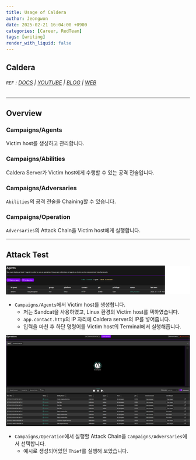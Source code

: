 ```yaml
---
title: Usage of Caldera
author: Jeongwon
date: 2025-02-21 16:04:00 +0900
categories: [Career, RedTeam]
tags: [writing]
render_with_liquid: false
---
```

## Caldera

###### `REF` : [DOCS](https://caldera.readthedocs.io/en/latest/) | [YOUTUBE](https://www.youtube.com/playlist?list=PLF2bj1pw7-ZvLTjIwSaTXNLN2D2yx-wXH) | [BLOG](https://medium.com/@mitrecaldera/welcome-to-the-official-mitre-caldera-blog-page-f34c2cdfef09) | [WEB](https://caldera.mitre.org/)

---
## Overview

### Campaigns/Agents
Victim host를 생성하고 관리합니다.

### Campaigns/Abilities
Caldera Server가 Victim host에게 수행할 수 있는 공격 전술입니다.

### Campaigns/Adversaries
`Abilities`의 공격 전술을 Chaining할 수 있습니다.

### Campaigns/Operation
`Adversaries`의 Attack Chain을 Victim host에게 실행합니다.

---
## Attack Test

![image](assets/img/usage-of-caldera/agent_create.png)
- `Campaigns/Agents`에서 Victim host를 생성합니다.
    - 저는 Sandcat을 사용하였고, Linux 환경의 Victim host를 택하였습니다.
    - `app.contact.http`의 IP 자리에 Caldera server의 IP를 넣어줍니다.
    - 입력을 마친 후 하단 명령어를 Victim host의 Terminal에서 실행해줍니다.

![image](assets/img/usage-of-caldera/operation_exec.png)
- `Campaigns/Operation`에서 실행할 Attack Chain을 `Campaigns/Adversaries`에서 선택합니다.
    - 예시로 생성되어있던 `Thief`를 실행해 보았습니다.
 





